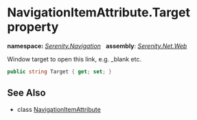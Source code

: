 # NavigationItemAttribute.Target property
**namespace:** *[Serenity.Navigation](../../README.md#serenity.navigation-namespace)*   **assembly**: *[Serenity.Net.Web](../../README.md)*

Window target to open this link, e.g. _blank etc.

```csharp
public string Target { get; set; }
```

## See Also

* class [NavigationItemAttribute](../NavigationItemAttribute.md)